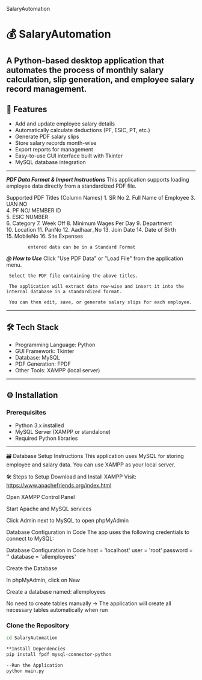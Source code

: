 SalaryAutomation

# 💰 SalaryAutomation

A Python-based desktop application that automates the process of monthly salary calculation, slip generation, and employee salary record management.
----

## 📌 Features
- Add and update employee salary details
- Automatically calculate deductions (PF, ESIC, PT, etc.)
- Generate PDF salary slips
- Store salary records month-wise
- Export reports for management
- Easy-to-use GUI interface built with Tkinter
- MySQL database integration
----

*****PDF Data Format & Import Instructions*****
This application supports loading employee data directly from a standardized PDF file.

 Supported PDF Titles (Column Names)
           1. SR No
           2. Full Name of Employee
           3. UAN NO	
           4. PF NO/ MEMBER ID	
           5. ESIC NUMBER	
           6. Category
           7. Week Off
           8. Minimum Wages Per Day	
           9. Department	
           10. Location
           11. PanNo
           12. Aadhaar_No
           13. Join Date
           14. Date of Birth	
           15. MobileNo
           16. Site Expenses

           
            entered data can be in a Standard Format
*****@ How to Use*****
     Click "Use PDF Data" or "Load File" from the application menu.

     Select the PDF file containing the above titles.

     The application will extract data row-wise and insert it into the internal database in a standardized format.

     You can then edit, save, or generate salary slips for each employee.
-----

## 🛠️ Tech Stack
- Programming Language: Python
- GUI Framework: Tkinter
- Database: MySQL
- PDF Generation: FPDF
- Other Tools: XAMPP (local server)
----

## ⚙️ Installation

### Prerequisites
- Python 3.x installed
- MySQL Server (XAMPP or standalone)
- Required Python libraries
----


🗃️ Database Setup Instructions
  This application uses MySQL for storing employee and salary data. You can use XAMPP as your local server.

🛠️ Steps to Setup
Download and Install XAMPP
Visit: https://www.apachefriends.org/index.html

Open XAMPP Control Panel

Start Apache and MySQL services

Click Admin next to MySQL to open phpMyAdmin

Database Configuration in Code
The app uses the following credentials to connect to MySQL:

Database Configuration in Code
     host = 'localhost'
     user = 'root'
     password = ''
     database = 'allemployees'
     
Create the Database

In phpMyAdmin, click on New

Create a database named: allemployees

No need to create tables manually
→ The application will create all necessary tables automatically when run

 ### Clone the Repository
```bash
cd SalaryAutomation

**Install Dependencies
pip install fpdf mysql-connector-python

--Run the Application
python main.py

  
  
